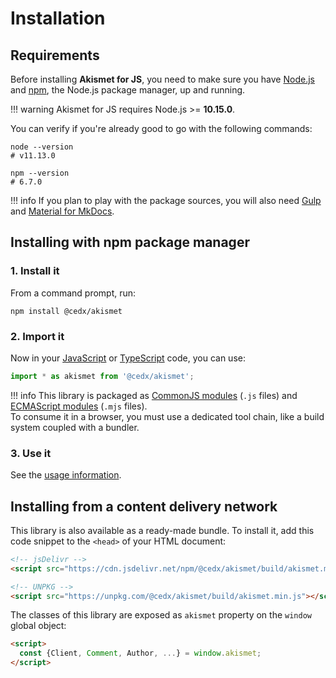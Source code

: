 # Installation

## Requirements
Before installing **Akismet for JS**, you need to make sure you have [Node.js](https://nodejs.org)
and [npm](https://www.npmjs.com), the Node.js package manager, up and running.

!!! warning
    Akismet for JS requires Node.js >= **10.15.0**.

You can verify if you're already good to go with the following commands:

```shell
node --version
# v11.13.0

npm --version
# 6.7.0
```

!!! info
    If you plan to play with the package sources, you will also need
    [Gulp](https://gulpjs.com) and [Material for MkDocs](https://squidfunk.github.io/mkdocs-material).

## Installing with npm package manager

### 1. Install it
From a command prompt, run:

```shell
npm install @cedx/akismet
```

### 2. Import it
Now in your [JavaScript](https://developer.mozilla.org/en-US/docs/Web/JavaScript) or [TypeScript](https://www.typescriptlang.org) code, you can use:

```ts
import * as akismet from '@cedx/akismet';
```

!!! info
    This library is packaged as [CommonJS modules](https://nodejs.org/api/modules.html) (`.js` files) and [ECMAScript modules](https://nodejs.org/api/esm.html) (`.mjs` files).  
    To consume it in a browser, you must use a dedicated tool chain, like a build system coupled with a bundler.

### 3. Use it
See the [usage information](usage.md).

## Installing from a content delivery network
This library is also available as a ready-made bundle.
To install it, add this code snippet to the `<head>` of your HTML document:

```html
<!-- jsDelivr -->
<script src="https://cdn.jsdelivr.net/npm/@cedx/akismet/build/akismet.min.js"></script>

<!-- UNPKG -->
<script src="https://unpkg.com/@cedx/akismet/build/akismet.min.js"></script>
```

The classes of this library are exposed as `akismet` property on the `window` global object:

```html
<script>
  const {Client, Comment, Author, ...} = window.akismet;
</script>
```
